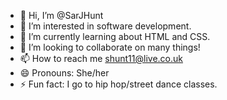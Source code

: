 - 👋 Hi, I’m @SarJHunt
- 👀 I’m interested in software development.
- 🌱 I’m currently learning about HTML and CSS.
- 💞️ I’m looking to collaborate on many things!
- 📫 How to reach me shunt11@live.co.uk
- 😄 Pronouns: She/her
- ⚡ Fun fact: I go to hip hop/street dance classes.

<!---
SarJHunt/SarJHunt is a ✨ special ✨ repository because its `README.md` (this file) appears on your GitHub profile.
You can click the Preview link to take a look at your changes.
--->
